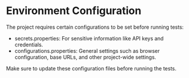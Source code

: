 # Environment Configuration

The project requires certain configurations to be set before running tests:

- secrets.properties: For sensitive information like API keys and credentials.
- configurations.properties: General settings such as browser configuration, base URLs, and other project-wide settings.

Make sure to update these configuration files before running the tests.

